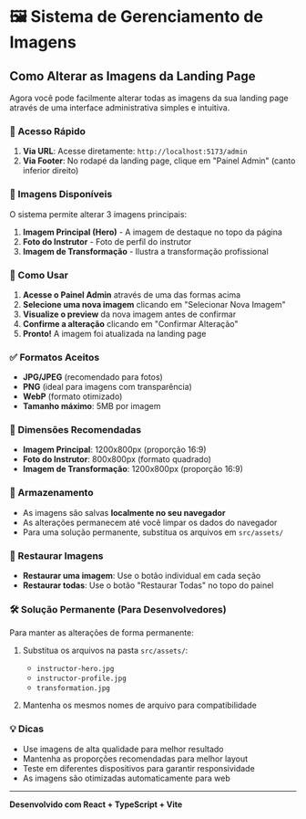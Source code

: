 # 🖼️ Sistema de Gerenciamento de Imagens

## Como Alterar as Imagens da Landing Page

Agora você pode facilmente alterar todas as imagens da sua landing page através de uma interface administrativa simples e intuitiva.

### 🚀 Acesso Rápido

1. **Via URL**: Acesse diretamente: `http://localhost:5173/admin`
2. **Via Footer**: No rodapé da landing page, clique em "Painel Admin" (canto inferior direito)

### 📸 Imagens Disponíveis

O sistema permite alterar 3 imagens principais:

1. **Imagem Principal (Hero)** - A imagem de destaque no topo da página
2. **Foto do Instrutor** - Foto de perfil do instrutor
3. **Imagem de Transformação** - Ilustra a transformação profissional

### 🔧 Como Usar

1. **Acesse o Painel Admin** através de uma das formas acima
2. **Selecione uma nova imagem** clicando em "Selecionar Nova Imagem"
3. **Visualize o preview** da nova imagem antes de confirmar
4. **Confirme a alteração** clicando em "Confirmar Alteração"
5. **Pronto!** A imagem foi atualizada na landing page

### ✅ Formatos Aceitos

- **JPG/JPEG** (recomendado para fotos)
- **PNG** (ideal para imagens com transparência)
- **WebP** (formato otimizado)
- **Tamanho máximo**: 5MB por imagem

### 📐 Dimensões Recomendadas

- **Imagem Principal**: 1200x800px (proporção 16:9)
- **Foto do Instrutor**: 800x800px (formato quadrado)
- **Imagem de Transformação**: 1200x800px (proporção 16:9)

### 💾 Armazenamento

- As imagens são salvas **localmente no seu navegador**
- As alterações permanecem até você limpar os dados do navegador
- Para uma solução permanente, substitua os arquivos em `src/assets/`

### 🔄 Restaurar Imagens

- **Restaurar uma imagem**: Use o botão individual em cada seção
- **Restaurar todas**: Use o botão "Restaurar Todas" no topo do painel

### 🛠️ Solução Permanente (Para Desenvolvedores)

Para manter as alterações de forma permanente:

1. Substitua os arquivos na pasta `src/assets/`:
   - `instructor-hero.jpg`
   - `instructor-profile.jpg`
   - `transformation.jpg`

2. Mantenha os mesmos nomes de arquivo para compatibilidade

### 💡 Dicas

- Use imagens de alta qualidade para melhor resultado
- Mantenha as proporções recomendadas para melhor layout
- Teste em diferentes dispositivos para garantir responsividade
- As imagens são otimizadas automaticamente para web

---

**Desenvolvido com React + TypeScript + Vite**
